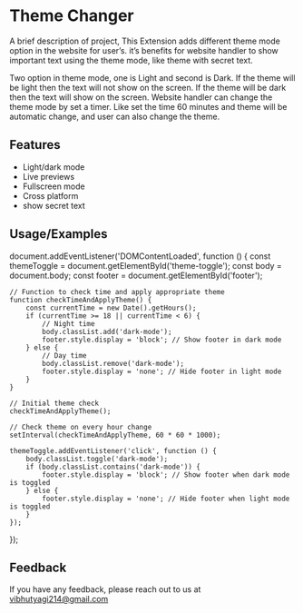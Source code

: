 
# Theme Changer

A brief description of project, This Extension adds different theme mode option in the website for user’s. it’s benefits for website handler to show important text using the theme mode, like theme with secret text.

Two option in theme mode, one is Light and second is Dark.
If the theme will be light then the text will   not show on the screen.
If the theme will be dark then the text will show on the screen.
Website handler can change the theme mode by set a timer. Like set the time 60 minutes and        theme will be automatic change, and user can also change the theme.



## Features

- Light/dark mode 
- Live previews
- Fullscreen mode
- Cross platform
- show secret text 


## Usage/Examples

document.addEventListener('DOMContentLoaded', function () { 
    const themeToggle = document.getElementById('theme-toggle');
    const body = document.body;
    const footer = document.getElementById('footer');

    // Function to check time and apply appropriate theme
    function checkTimeAndApplyTheme() {
        const currentTime = new Date().getHours();
        if (currentTime >= 18 || currentTime < 6) {
            // Night time
            body.classList.add('dark-mode');
            footer.style.display = 'block'; // Show footer in dark mode
        } else {
            // Day time
            body.classList.remove('dark-mode');
            footer.style.display = 'none'; // Hide footer in light mode
        }
    }

    // Initial theme check
    checkTimeAndApplyTheme();

    // Check theme on every hour change
    setInterval(checkTimeAndApplyTheme, 60 * 60 * 1000);

    themeToggle.addEventListener('click', function () {
        body.classList.toggle('dark-mode');
        if (body.classList.contains('dark-mode')) {
            footer.style.display = 'block'; // Show footer when dark mode is toggled
        } else {
            footer.style.display = 'none'; // Hide footer when light mode is toggled
        }
    });
});



## Feedback

If you have any feedback, please reach out to us at vibhutyagi214@gmail.com

